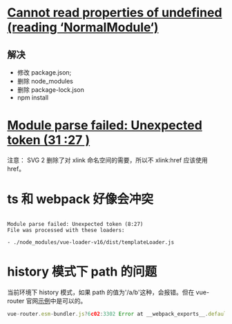 # [Cannot read properties of undefined (reading ‘NormalModule‘)](https://better.blog.csdn.net/article/details/122687145?spm=1001.2101.3001.6661.1&utm_medium=distribute.pc_relevant_t0.none-task-blog-2%7Edefault%7ECTRLIST%7ERate-1.pc_relevant_antiscanv2&depth_1-utm_source=distribute.pc_relevant_t0.none-task-blog-2%7Edefault%7ECTRLIST%7ERate-1.pc_relevant_antiscanv2&utm_relevant_index=1)

## 解决

- 修改 package.json;
- 删除 node_modules
- 删除 package-lock.json
- npm install

# [Module parse failed: Unexpected token (31 :27 )](https://blog.csdn.net/py_boy/article/details/121576673)

注意： SVG 2 删除了对 xlink 命名空间的需要，所以不 xlink:href 应该使用 href。

# ts 和 webpack 好像会冲突

```

Module parse failed: Unexpected token (8:27)
File was processed with these loaders:

- ./node_modules/vue-loader-v16/dist/templateLoader.js
```

# history 模式下 path 的问题

当前环境下 history 模式，如果 path 的值为'/a/b'这种，会报错。但在 vue-router 官网[示例](https://codesandbox.io/s/nested-views-vue-router-4-examples-hl326?initialpath=%2Fusers%2Feduardo)中是可以的。

```js
vue-router.esm-bundler.js?6c02:3302 Error at __webpack_exports__.default
```
